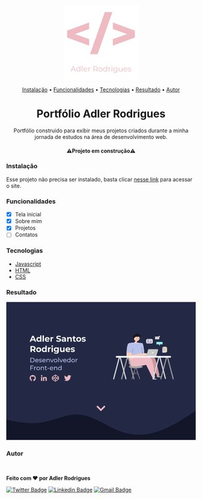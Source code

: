 <p align="center" >
 <img width="200" height="200" src="./img/logogithub.png">
</p>



<p align="center"> 
  <a href="#install">Instalação</a> • <a href="#features">Funcionalidades</a> • <a href="#techs">Tecnologias</a> • <a href="#result">Resultado</a> • <a href="#autor">Autor</a>      
</p>

<h1 align="center">Portfólio Adler Rodrigues</h1>
<p align="center">Portfólio construido para exibir meus projetos criados durante a minha jornada de estudos na área de desenvolvimento web.</p>

<h4 align="center"> 
	⚠️Projeto em construção⚠️
</h4>

<h3 id="install">Instalação</h3> 
<p>Esse projeto não precisa ser instalado, basta clicar <a href="https://adlerrodrigues.vercel.app/">nesse link</a> para acessar o site.</p>

<h3 id="features">Funcionalidades</h3> 

- [x] Tela inicial
- [x] Sobre mim
- [x] Projetos
- [ ] Contatos

<h3 id="techs">Tecnologias</h3>

- [Javascript](https://developer.mozilla.org/pt-BR/docs/Web/JavaScript)
- [HTML](https://developer.mozilla.org/pt-BR/docs/Web/HTML)
- [CSS](https://developer.mozilla.org/pt-BR/docs/Web/CSS)

<h3 id="result">Resultado</h3>
<p>
  <img alt="Site Preview" src="./img/preview.png" />
</p>

<h3 id="autor">Autor</h3>

<a href="https://adlerrodrigues.vercel.app/">
 <img style="border-radius: 100%;" src="https://avatars2.githubusercontent.com/u/36713669?s=460&u=cc58fa4960c39f44fc25bc3148acaa738caea845&v=4" width="100px;" alt=""/>
 <br />
</a>

<b>Feito com ❤️ por Adler Rodrigues</b>

[![Twitter Badge](https://img.shields.io/badge/-@adilierr-1ca0f1?style=flat-square&labelColor=1ca0f1&logo=twitter&logoColor=white&link=https://twitter.com/adilierr)](https://twitter.com/adilierr) [![Linkedin Badge](https://img.shields.io/badge/-Adler-blue?style=flat-square&logo=Linkedin&logoColor=white&link=https://www.linkedin.com/in/adlerrodrigues/)](https://www.linkedin.com/in/adlerrodrigues/) [![Gmail Badge](https://img.shields.io/badge/-adlerdet@gmail.com-c14438?style=flat-square&logo=Gmail&logoColor=white&link=mailto:adlerdet@gmail.com)](mailto:adlerdet@gmail.com)